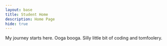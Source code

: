 ```yaml
---
layout: base
title: Student Home 
description: Home Page
hide: true
---
```


My journey starts here. Ooga booga. Silly little bit of coding and tomfoolery.
